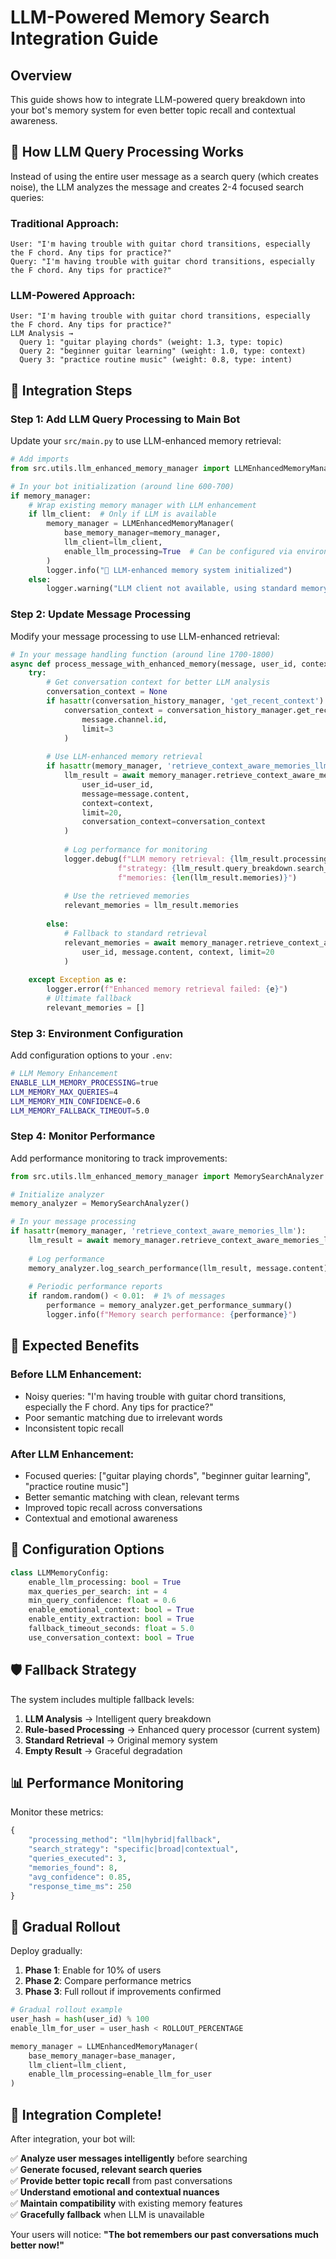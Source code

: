 # LLM-Powered Memory Search Integration Guide

## Overview

This guide shows how to integrate LLM-powered query breakdown into your bot's memory system for even better topic recall and contextual awareness.

## 🧠 How LLM Query Processing Works

Instead of using the entire user message as a search query (which creates noise), the LLM analyzes the message and creates 2-4 focused search queries:

### Traditional Approach:
```
User: "I'm having trouble with guitar chord transitions, especially the F chord. Any tips for practice?"
Query: "I'm having trouble with guitar chord transitions, especially the F chord. Any tips for practice?"
```

### LLM-Powered Approach:
```
User: "I'm having trouble with guitar chord transitions, especially the F chord. Any tips for practice?"
LLM Analysis →
  Query 1: "guitar playing chords" (weight: 1.3, type: topic)
  Query 2: "beginner guitar learning" (weight: 1.0, type: context)  
  Query 3: "practice routine music" (weight: 0.8, type: intent)
```

## 🚀 Integration Steps

### Step 1: Add LLM Query Processing to Main Bot

Update your `src/main.py` to use LLM-enhanced memory retrieval:

```python
# Add imports
from src.utils.llm_enhanced_memory_manager import LLMEnhancedMemoryManager

# In your bot initialization (around line 600-700)
if memory_manager:
    # Wrap existing memory manager with LLM enhancement
    if llm_client:  # Only if LLM is available
        memory_manager = LLMEnhancedMemoryManager(
            base_memory_manager=memory_manager,
            llm_client=llm_client,
            enable_llm_processing=True  # Can be configured via environment
        )
        logger.info("🧠 LLM-enhanced memory system initialized")
    else:
        logger.warning("LLM client not available, using standard memory system")
```

### Step 2: Update Message Processing

Modify your message processing to use LLM-enhanced retrieval:

```python
# In your message handling function (around line 1700-1800)
async def process_message_with_enhanced_memory(message, user_id, context):
    try:
        # Get conversation context for better LLM analysis
        conversation_context = None
        if hasattr(conversation_history_manager, 'get_recent_context'):
            conversation_context = conversation_history_manager.get_recent_context(
                message.channel.id, 
                limit=3
            )
        
        # Use LLM-enhanced memory retrieval
        if hasattr(memory_manager, 'retrieve_context_aware_memories_llm'):
            llm_result = await memory_manager.retrieve_context_aware_memories_llm(
                user_id=user_id,
                message=message.content,
                context=context,
                limit=20,
                conversation_context=conversation_context
            )
            
            # Log performance for monitoring
            logger.debug(f"LLM memory retrieval: {llm_result.processing_method}, "
                        f"strategy: {llm_result.query_breakdown.search_strategy}, "
                        f"memories: {len(llm_result.memories)}")
            
            # Use the retrieved memories
            relevant_memories = llm_result.memories
            
        else:
            # Fallback to standard retrieval
            relevant_memories = await memory_manager.retrieve_context_aware_memories(
                user_id, message.content, context, limit=20
            )
            
    except Exception as e:
        logger.error(f"Enhanced memory retrieval failed: {e}")
        # Ultimate fallback
        relevant_memories = []
```

### Step 3: Environment Configuration

Add configuration options to your `.env`:

```bash
# LLM Memory Enhancement
ENABLE_LLM_MEMORY_PROCESSING=true
LLM_MEMORY_MAX_QUERIES=4
LLM_MEMORY_MIN_CONFIDENCE=0.6
LLM_MEMORY_FALLBACK_TIMEOUT=5.0
```

### Step 4: Monitor Performance

Add performance monitoring to track improvements:

```python
from src.utils.llm_enhanced_memory_manager import MemorySearchAnalyzer

# Initialize analyzer
memory_analyzer = MemorySearchAnalyzer()

# In your message processing
if hasattr(memory_manager, 'retrieve_context_aware_memories_llm'):
    llm_result = await memory_manager.retrieve_context_aware_memories_llm(...)
    
    # Log performance
    memory_analyzer.log_search_performance(llm_result, message.content)
    
    # Periodic performance reports
    if random.random() < 0.01:  # 1% of messages
        performance = memory_analyzer.get_performance_summary()
        logger.info(f"Memory search performance: {performance}")
```

## 🎯 Expected Benefits

### Before LLM Enhancement:
- Noisy queries: "I'm having trouble with guitar chord transitions, especially the F chord. Any tips for practice?"
- Poor semantic matching due to irrelevant words
- Inconsistent topic recall

### After LLM Enhancement:
- Focused queries: ["guitar playing chords", "beginner guitar learning", "practice routine music"]
- Better semantic matching with clean, relevant terms
- Improved topic recall across conversations
- Contextual and emotional awareness

## 🔧 Configuration Options

```python
class LLMMemoryConfig:
    enable_llm_processing: bool = True
    max_queries_per_search: int = 4
    min_query_confidence: float = 0.6
    enable_emotional_context: bool = True
    enable_entity_extraction: bool = True
    fallback_timeout_seconds: float = 5.0
    use_conversation_context: bool = True
```

## 🛡️ Fallback Strategy

The system includes multiple fallback levels:

1. **LLM Analysis** → Intelligent query breakdown
2. **Rule-based Processing** → Enhanced query processor (current system)
3. **Standard Retrieval** → Original memory system
4. **Empty Result** → Graceful degradation

## 📊 Performance Monitoring

Monitor these metrics:

```python
{
    "processing_method": "llm|hybrid|fallback",
    "search_strategy": "specific|broad|contextual", 
    "queries_executed": 3,
    "memories_found": 8,
    "avg_confidence": 0.85,
    "response_time_ms": 250
}
```

## 🔄 Gradual Rollout

Deploy gradually:

1. **Phase 1**: Enable for 10% of users
2. **Phase 2**: Compare performance metrics
3. **Phase 3**: Full rollout if improvements confirmed

```python
# Gradual rollout example
user_hash = hash(user_id) % 100
enable_llm_for_user = user_hash < ROLLOUT_PERCENTAGE

memory_manager = LLMEnhancedMemoryManager(
    base_memory_manager=base_manager,
    llm_client=llm_client,
    enable_llm_processing=enable_llm_for_user
)
```

## 🎉 Integration Complete!

After integration, your bot will:

✅ **Analyze user messages intelligently** before searching  
✅ **Generate focused, relevant search queries**  
✅ **Provide better topic recall** from past conversations  
✅ **Understand emotional and contextual nuances**  
✅ **Maintain compatibility** with existing memory features  
✅ **Gracefully fallback** when LLM is unavailable  

Your users will notice: **"The bot remembers our past conversations much better now!"**
